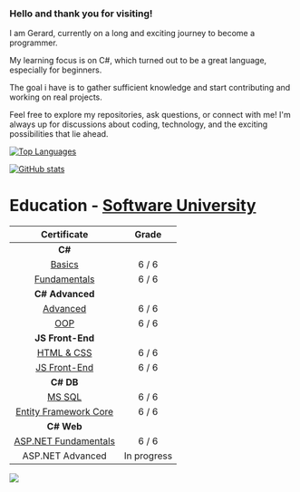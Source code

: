 ### Hello and thank you for visiting!

I am Gerard, currently on a long and exciting journey to become a programmer. 

My learning focus is on C#, which turned out to be a great language, especially for beginners.

The goal i have is to gather sufficient knowledge and start contributing and working on real projects. 

Feel free to explore my repositories, ask questions, or connect with me! I'm always up for discussions about coding, technology, and the exciting possibilities that lie ahead.

[![Top Languages](https://github-readme-stats.vercel.app/api/top-langs/?username=gerardsh&layout=compact&langs_count=10&exclude_repo=your-excluded-repo1,your-excluded-repo2&theme=tokyonight)](https://github.com/gerardsh/github-readme-stats)

[![GitHub stats](https://github-readme-stats.vercel.app/api?username=gerardsh&theme=tokyonight)](https://github.com/gerardsh/github-readme-stats)

# Education - [Software University](https://softuni.bg/curriculum)
| **Certificate** | **Grade** |
|:-----------------:|:-----------------:|
|**C#**
| [Basics](https://softuni.bg/certificates/details/204273/b246b2ae)  | 6 / 6 |
| [Fundamentals](https://softuni.bg/certificates/details/211876/bbbc78e8) | 6 / 6 |
|**C# Advanced**
| [Advanced](https://softuni.bg/certificates/details/217447/aa453284) | 6 / 6 |
| [OOP](https://softuni.bg/certificates/details/222714/bfd6d6f0) | 6 / 6 |
|**JS Front-End**
| [HTML & CSS](https://softuni.bg/certificates/details/228507/782bd2f6) | 6 / 6 |
| [JS Front-End](https://softuni.bg/certificates/details/232278/143b03ca) | 6 / 6 |
|**C# DB**
| [MS SQL](https://softuni.bg/certificates/details/235776/fe571889) | 6 / 6 |
| [Entity Framework Core](https://softuni.bg/certificates/details/239809/4460d67f) | 6 / 6 |
|**C# Web**
| [ASP.NET Fundamentals](https://softuni.bg/certificates/details/245676/4a40c719) | 6 / 6 |
| ASP.NET Advanced | In progress |

![](https://komarev.com/ghpvc/?username=GerardSh&color=blueviolet&abbreviated=true&style=flat-square)
<!--
**GerardSh/GerardSh** is a ✨ _special_ ✨ repository because its `README.md` (this file) appears on your GitHub profile.

Here are some ideas to get you started:

- 🔭 I’m currently working on ...
- 🌱 I’m currently learning ...
- 👯 I’m looking to collaborate on ...
- 🤔 I’m looking for help with ...
- 💬 Ask me about ...
- 📫 How to reach me: ...
- 😄 Pronouns: ...
- ⚡ Fun fact: ...
-->
